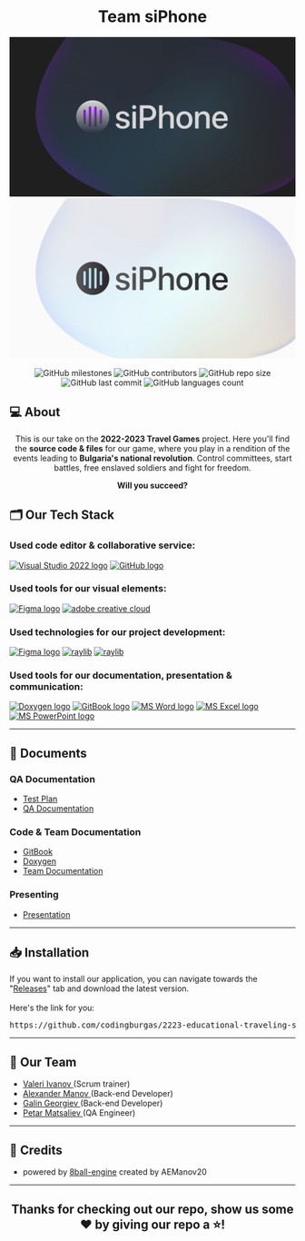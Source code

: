 <h1 align="center">Team siPhone</h1>

<p align="center">
    <img src="docs/repo/banners/banner-dark.jpg#gh-dark-mode-only"/>
    <img src="docs/repo/banners/banner-light.jpg#gh-light-mode-only"/>
</p>

<p align = "center">
    <img alt="GitHub milestones" src="https://img.shields.io/github/milestones/all/codingburgas/2223-educational-traveling-sifon?style=flat-square">
    <img alt="GitHub contributors" src="https://img.shields.io/github/contributors/codingburgas/2223-educational-traveling-sifon?style=flat-square">
    <img alt="GitHub repo size" src="https://img.shields.io/github/repo-size/codingburgas/2223-educational-traveling-sifon?style=flat-square">
    <img alt="GitHub last commit" src="https://img.shields.io/github/last-commit/codingburgas/2223-educational-traveling-sifon?style=flat-square">
    <img alt="GitHub languages count"src="https://img.shields.io/github/languages/count/codingburgas/2223-educational-traveling-sifon?style=flat-square">
<br>

## 💻 About
<p align="center">This is our take on the <b>2022-2023 Travel Games</b> project. Here you'll find the <b>source code & files</b> for our game, where you play in a rendition of the events leading to <b>Bulgaria's national revolution</b>. Control committees, start battles, free enslaved soldiers and fight for freedom.</p>
<p align="center"><b>Will you succeed?</b></p>

## 🗂️ Our Tech Stack
### Used code editor & collaborative service:
<p align="left">
    <a href="https://visualstudio.microsoft.com/vs/"><img src="https://upload.wikimedia.org/wikipedia/commons/thumb/5/59/Visual_Studio_Icon_2019.svg/1030px-Visual_Studio_Icon_2019.svg.png" alt="Visual Studio 2022 logo" width=44px /></a>
    <a href="https://github.com/"><img src="https://img.icons8.com/nolan/344/github.png" alt="GitHub logo" width=52px /></a>
</p>

### Used tools for our visual elements:
<p align="left">
    <a href="https://www.figma.com/"><img src="https://img.icons8.com/color/344/figma--v1.png" alt="Figma logo" width=48px/></a>
    <a href="https://www.adobe.com/creativecloud.html"><img src="https://www.adobe.com/content/dam/shared/images/product-icons/svg/creative-cloud.svg" alt="adobe creative cloud" width=48px /></a>
</p>

### Used technologies for our project development:
<p align="left">
    <a href="https://www.cplusplus.com/"><img src="https://www.rockodilegames.com/wp-content/uploads/2018/09/c-plus-plus-logo.png" alt="Figma logo" width=48px/></a>
    <a href="https://github.com/TheBrightSide/codename-8ball-engine"><img src="https://i.imgur.com/OQvonLA.png" alt="raylib" width=48px /></a>
    <a href="https://www.raylib.com/"><img src="https://upload.wikimedia.org/wikipedia/commons/f/f4/Raylib_logo.png" alt="raylib" width=48px /></a>
</p>

### Used tools for our documentation, presentation & communication:
<p align="left">
    <a href="https://www.doxygen.nl/"><img src="https://images-wixmp-ed30a86b8c4ca887773594c2.wixmp.com/i/6ac1857f-f453-48fa-b3b9-4033de693b17/dbd0jys-fde5ad33-8c95-4dea-83fc-56c72aea2eb1.png" alt="Doxygen logo" width=42px /></a>
    <a href="https://www.gitbook.com/"><img src="https://cdn.discordapp.com/attachments/878701034430672897/1040701411962409031/RFSGYvg_1.png" alt="GitBook logo" width=58px /></a>
    <a href="https://www.microsoft.com/en-ww/microsoft-365/word"><img src="https://img.icons8.com/color/344/ms-word.png" alt="MS Word logo" width=48px /></a>
    <a href="https://www.microsoft.com/en-ww/microsoft-365/excel"><img src="https://img.icons8.com/color/344/ms-excel.png" alt="MS Excel logo" width=48px /></a>
    <a href="https://www.microsoft.com/en-ww/microsoft-365/powerpoint"><img src="https://img.icons8.com/color/344/ms-powerpoint.png" alt="MS PowerPoint logo" width=48px /></a>
</p>

<hr>

## 📄 Documents
### QA Documentation
  - [Test Plan]()
  - [QA Documentation]()

### Code & Team Documentation
  - [GitBook](https://app.gitbook.com/o/OpmGqYiGz8873Zug9PxA/s/5bKBckpAk4XhIYbUiCDD/)
  - [Doxygen]()
  - [Team Documentation](https://github.com/codingburgas/2223-educational-traveling-sifon/blob/docs/Documentation/siPhone%20-%20Documentation.docx)

### Presenting
  - [Presentation]()

<hr>

## 📥 Installation

If you want to install our application, you can navigate towards the "<a href="https://github.com/codingburgas/2223-educational-traveling-sifon/releases">Releases</a>" tab and download the latest version. <br><br>
Here's the link for you:
<pre>https://github.com/codingburgas/2223-educational-traveling-sifon/releases</pre>

<hr>

## 🧒 Our Team

- <a href = "https://github.com/VTIvanov20"> Valeri Ivanov </a> (Scrum trainer)
- <a href = "https://github.com/AEManov20"> Alexander Manov </a> (Back-end Developer)
- <a href = "https://github.com/GGGeorgiev20"> Galin Georgiev </a> (Back-end Developer)
- <a href = "https://github.com/PDMatsaliev20"> Petar Matsaliev </a> (QA Engineer)

<hr>

## 🤝 Credits
- powered by [8ball-engine](https://github.com/TheBrightSide/codename-8ball-engine) created by AEManov20

<hr>

## <p align="center">Thanks for checking out our repo, show us some ❤️ by giving our repo a ⭐️!</p>
